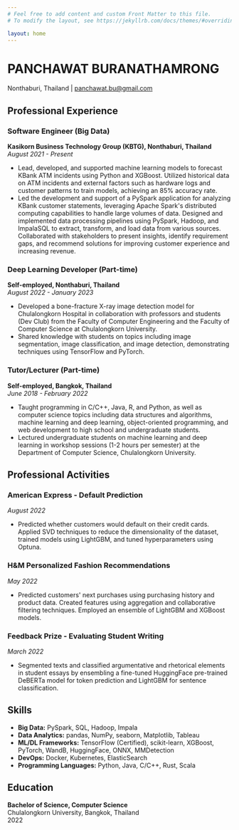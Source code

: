 ```yaml
---
# Feel free to add content and custom Front Matter to this file.
# To modify the layout, see https://jekyllrb.com/docs/themes/#overriding-theme-defaults

layout: home
---
```


# PANCHAWAT BURANATHAMRONG
Nonthaburi, Thailand | [panchawat.bu@gmail.com](mailto:panchawat.bu@gmail.com)

## Professional Experience

### Software Engineer (Big Data)
**Kasikorn Business Technology Group (KBTG), Nonthaburi, Thailand**  
*August 2021 - Present*

- Lead, developed, and supported machine learning models to forecast KBank ATM incidents using Python and XGBoost. Utilized historical data on ATM incidents and external factors such as hardware logs and customer patterns to train models, achieving an 85% accuracy rate.
- Led the development and support of a PySpark application for analyzing KBank customer statements, leveraging Apache Spark's distributed computing capabilities to handle large volumes of data. Designed and implemented data processing pipelines using PySpark, Hadoop, and ImpalaSQL to extract, transform, and load data from various sources. Collaborated with stakeholders to present insights, identify requirement gaps, and recommend solutions for improving customer experience and increasing revenue.

### Deep Learning Developer (Part-time)
**Self-employed, Nonthaburi, Thailand**  
*August 2022 - January 2023*

- Developed a bone-fracture X-ray image detection model for Chulalongkorn Hospital in collaboration with professors and students (Dev Club) from the Faculty of Computer Engineering and the Faculty of Computer Science at Chulalongkorn University.
- Shared knowledge with students on topics including image segmentation, image classification, and image detection, demonstrating techniques using TensorFlow and PyTorch.

### Tutor/Lecturer (Part-time)
**Self-employed, Bangkok, Thailand**  
*June 2018 - February 2022*

- Taught programming in C/C++, Java, R, and Python, as well as computer science topics including data structures and algorithms, machine learning and deep learning, object-oriented programming, and web development to high school and undergraduate students.
- Lectured undergraduate students on machine learning and deep learning in workshop sessions (1-2 hours per semester) at the Department of Computer Science, Chulalongkorn University.

## Professional Activities

### American Express - Default Prediction
*August 2022*

- Predicted whether customers would default on their credit cards. Applied SVD techniques to reduce the dimensionality of the dataset, trained models using LightGBM, and tuned hyperparameters using Optuna.

### H&M Personalized Fashion Recommendations
*May 2022*

- Predicted customers' next purchases using purchasing history and product data. Created features using aggregation and collaborative filtering techniques. Employed an ensemble of LightGBM and XGBoost models.

### Feedback Prize - Evaluating Student Writing
*March 2022*

- Segmented texts and classified argumentative and rhetorical elements in student essays by ensembling a fine-tuned HuggingFace pre-trained DeBERTa model for token prediction and LightGBM for sentence classification.

## Skills

- **Big Data:** PySpark, SQL, Hadoop, Impala
- **Data Analytics:** pandas, NumPy, seaborn, Matplotlib, Tableau
- **ML/DL Frameworks:** TensorFlow (Certified), scikit-learn, XGBoost, PyTorch, WandB, HuggingFace, ONNX, MMDetection
- **DevOps:** Docker, Kubernetes, ElasticSearch
- **Programming Languages:** Python, Java, C/C++, Rust, Scala

## Education

**Bachelor of Science, Computer Science**  
Chulalongkorn University, Bangkok, Thailand  
2022
```
